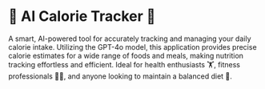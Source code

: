 # 🥗 AI Calorie Tracker 🍔
A smart, AI-powered tool for accurately tracking and managing your daily calorie intake. Utilizing the GPT-4o model, this application provides precise calorie estimates for a wide range of foods and meals, making nutrition tracking effortless and efficient. Ideal for health enthusiasts 🏋️, fitness professionals 🏃‍♂️, and anyone looking to maintain a balanced diet 🍎.
